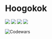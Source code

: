 # Hoogokok
<img src="https://img.shields.io/badge/Java-007396?style=flat-square&logo=Java&logoColor=white"/></a>
<img src="https://img.shields.io/badge/Spring-6DB33F?style=flat-square&logo=Spring&logoColor=white"/>
  <img src="https://img.shields.io/badge/SpringBoot-6DB33F?style=flat-square&logo=SpringBoot&logoColor=white"/></a>
  <img src="https://img.shields.io/badge/SpringSecurity-6DB33F?style=flat-square&logo=SpringSecurity&logoColor=white"/></a> 





![Codewars](https://github.r2v.ch/codewars?user=Hoogokok&stroke=%23BB432C)

